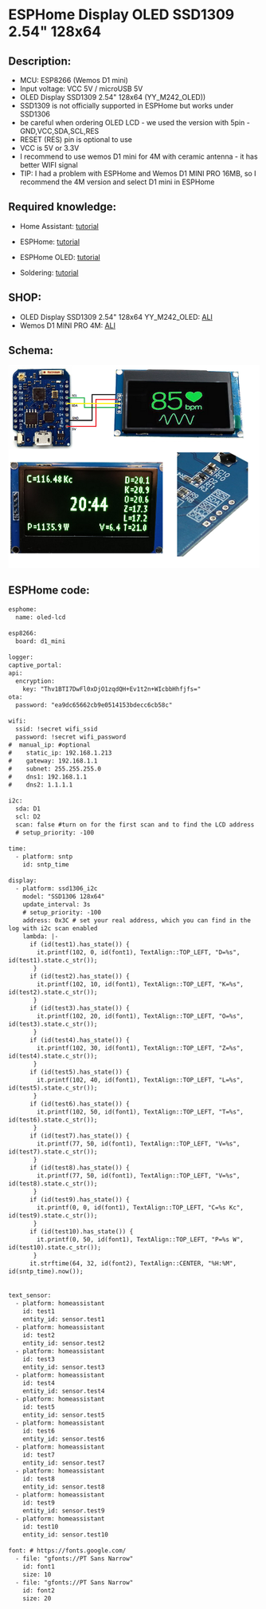# ESPHome Display OLED SSD1309 2.54" 128x64

## Description:

- MCU: ESP8266 (Wemos D1 mini)
- Input voltage: VCC 5V / microUSB 5V
- OLED Display SSD1309 2.54" 128x64 (YY_M242_OLED))
- SSD1309 is not officially supported in ESPHome but works under SSD1306
- be careful when ordering OLED LCD - we used the version with 5pin - GND,VCC,SDA,SCL,RES
- RESET (RES) pin is optional to use
- VCC is 5V or 3.3V
- I recommend to use wemos D1 mini for 4M with ceramic antenna - it has better WIFI signal
- TIP: I had a problem with ESPHome and Wemos D1 MINI PRO 16MB, so I recommend the 4M version and select D1 mini in ESPHome

## Required knowledge:

- Home Assistant: [tutorial](https://www.youtube.com/watch?v=u_aKcf_F1MM) 

- ESPHome:        [tutorial](https://www.youtube.com/watch?v=mj-24SZLQKk) 

- ESPHome OLED:   [tutorial](https://esphome.io/components/display/ssd1306.html)

- Soldering:      [tutorial](https://www.youtube.com/watch?v=6rmErwU5E-k) 

## SHOP:
- OLED Display SSD1309 2.54" 128x64 YY_M242_OLED: [ALI](https://www.aliexpress.com/item/1005003950796751.html?spm=a2g0o.order_list.order_list_main.11.6d691802H1X2WS)
- Wemos D1 MINI PRO 4M: [ALI](https://www.aliexpress.com/item/32651747570.html?spm=a2g0o.productlist.main.1.4eef1669TC16QR&algo_pvid=9641c780-8b15-40e0-b9f9-39ecbb8e2ada&algo_exp_id=9641c780-8b15-40e0-b9f9-39ecbb8e2ada-0&pdp_ext_f=%7B%22sku_id%22%3A%2266484777552%22%7D&pdp_npi=2%40dis%21CZK%2156.45%2146.25%21%21%21%21%21%40212278f516736412240398368d0665%2166484777552%21sea&curPageLogUid=jzLecbtbu4kv)

## Schema:
![Schematic](https://github.com/peca2345/ESPHome-Display-OLED-SSD1309/blob/main/schema.png?raw=true)

## ESPHome code:
```
esphome:
  name: oled-lcd

esp8266:
  board: d1_mini

logger:
captive_portal:
api:
  encryption:
    key: "Thv1BTI7DwFl0xDjO1zqdQH+Ev1t2n+WIcbbHhfjfs="
ota:
  password: "ea9dc65662cb9e0514153bdecc6cb58c"

wifi: 
  ssid: !secret wifi_ssid
  password: !secret wifi_password
#  manual_ip: #optional
#    static_ip: 192.168.1.213
#    gateway: 192.168.1.1
#    subnet: 255.255.255.0  
#    dns1: 192.168.1.1
#    dns2: 1.1.1.1

i2c:
  sda: D1
  scl: D2
  scan: false #turn on for the first scan and to find the LCD address 
  # setup_priority: -100

time:
  - platform: sntp
    id: sntp_time

display:
  - platform: ssd1306_i2c
    model: "SSD1306 128x64"
    update_interval: 3s
    # setup_priority: -100
    address: 0x3C # set your real address, which you can find in the log with i2c scan enabled
    lambda: |-
      if (id(test1).has_state()) {          
        it.printf(102, 0, id(font1), TextAlign::TOP_LEFT, "D=%s", id(test1).state.c_str()); 
       }
      if (id(test2).has_state()) {        
        it.printf(102, 10, id(font1), TextAlign::TOP_LEFT, "K=%s", id(test2).state.c_str()); 
       }
      if (id(test3).has_state()) {         
        it.printf(102, 20, id(font1), TextAlign::TOP_LEFT, "O=%s", id(test3).state.c_str());
       }
      if (id(test4).has_state()) {         
        it.printf(102, 30, id(font1), TextAlign::TOP_LEFT, "Z=%s", id(test4).state.c_str());
       }     
      if (id(test5).has_state()) {        
        it.printf(102, 40, id(font1), TextAlign::TOP_LEFT, "L=%s", id(test5).state.c_str()); 
       } 
      if (id(test6).has_state()) {
        it.printf(102, 50, id(font1), TextAlign::TOP_LEFT, "T=%s", id(test6).state.c_str()); 
       }        
      if (id(test7).has_state()) {        
        it.printf(77, 50, id(font1), TextAlign::TOP_LEFT, "V=%s", id(test7).state.c_str());
       } 
      if (id(test8).has_state()) {        
        it.printf(77, 50, id(font1), TextAlign::TOP_LEFT, "V=%s", id(test8).state.c_str());
       } 
      if (id(test9).has_state()) {        
        it.printf(0, 0, id(font1), TextAlign::TOP_LEFT, "C=%s Kc", id(test9).state.c_str());
       } 
      if (id(test10).has_state()) {        
        it.printf(0, 50, id(font1), TextAlign::TOP_LEFT, "P=%s W", id(test10).state.c_str());
       } 
      it.strftime(64, 32, id(font2), TextAlign::CENTER, "%H:%M", id(sntp_time).now()); 


text_sensor:
  - platform: homeassistant
    id: test1
    entity_id: sensor.test1
  - platform: homeassistant
    id: test2
    entity_id: sensor.test2
  - platform: homeassistant
    id: test3
    entity_id: sensor.test3 
  - platform: homeassistant
    id: test4
    entity_id: sensor.test4
  - platform: homeassistant
    id: test5
    entity_id: sensor.test5
  - platform: homeassistant
    id: test6
    entity_id: sensor.test6
  - platform: homeassistant
    id: test7
    entity_id: sensor.test7
  - platform: homeassistant
    id: test8
    entity_id: sensor.test8
  - platform: homeassistant
    id: test9
    entity_id: sensor.test9
  - platform: homeassistant
    id: test10
    entity_id: sensor.test10

font: # https://fonts.google.com/
  - file: "gfonts://PT Sans Narrow"
    id: font1
    size: 10
  - file: "gfonts://PT Sans Narrow"
    id: font2
    size: 20    
```
